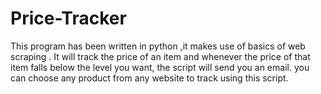 # Price-Tracker
This program has been written in python ,it makes use of basics of web scraping . It will track the price of an item and whenever the price of that item falls below the level you want, the script will send you an email. you can choose any product from any website to track using this script.
